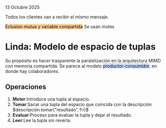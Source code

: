 13 Octubre 2025

Todos los clientes van a recibir el mismo mensaje.

<mark style="background: #FFB86CA6;">Eclusion mutua y variable compartida</mark>
Se usan mutex

# Linda: Modelo de espacio de tuplas
Su propósito es hacer trasparente la paralelización en la arquitectura MIMD con memoria compartida. 
Se parece al modelo <mark style="background: #ADCCFFA6;">productor-consumidor</mark>, en donde hay colaboradores.

## Operaciones 
1. **Meter**:Introduce una tupla al espacio.
2. **Tomar**:Sacar una tupla del espacio que coincida con la descripción $descripción.tomar("resultado",↑r)$
3. **Evaluar**:Proceso para evaluar la tupla y dejar el resultado.
4. **Leer**:Lee la tupla  sin reverla.

